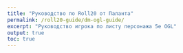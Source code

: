 ```yaml
---
title: "Руководство по Roll20 от Паланта"
permalink: /roll20-guide/dm-ogl-guide/
excerpt: "Руководство игрока по листу персонажа 5e OGL"
output: true
toc: true
---
```

